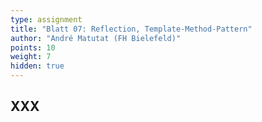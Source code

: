 ```yaml
---
type: assignment
title: "Blatt 07: Reflection, Template-Method-Pattern"
author: "André Matutat (FH Bielefeld)"
points: 10
weight: 7
hidden: true
---
```



## XXX
